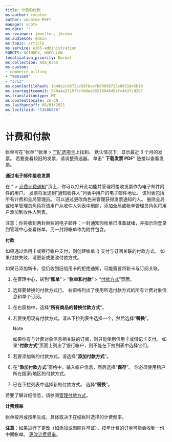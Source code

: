 ```yaml
---
title: 计费和付款
ms.author: cmcatee
author: cmcatee-MSFT
manager: scotv
ms.date: ''
ms.reviewer: jmueller, jkinma
ms.audience: Admin
ms.topic: article
ms.service: o365-administration
ROBOTS: NOINDEX, NOFOLLOW
localization_priority: Normal
ms.collection: Adm_O365
ms.custom:
- commerce_billing
- "9001669"
- "3752"
ms.openlocfilehash: 1b48e2c96722e58fbeefb99898725e6931845b10
ms.sourcegitcommit: 540a4e2515f7cfddee65519046454fc4437cd287
ms.translationtype: MT
ms.contentlocale: zh-CN
ms.lasthandoff: 08/01/2021
ms.locfileid: "53686876"
---
```

# <a name="billing-and-payment"></a>计费和付款

帐单可在"帐单""帐单  >  [""&"选项卡](https://go.microsoft.com/fwlink/p/?linkid=848039)上找到。 默认情况下，显示最近 3 个月的发票。  若要查看较旧的发票，请调整筛选器。  单击" **下载发票 PDF"** 链接以查看发票。

**通过电子邮件接收发票**

在 **"**  >  [计费计费通知](https://go.microsoft.com/fwlink/p/?linkid=853212)"页上，你可以打开此功能并管理将接收发票作为电子邮件附件的用户。 发票将发送到"通知收件人"列表中用户的电子邮件地址。 该列表包括所有计费和全局管理员。  可以通过更改角色来管理获得发票通知的人。  删除全局或帐单管理员角色将该用户从收件人列表中删除，添加全局或帐单管理员角色将用户添加到收件人列表。

注意：你将收到两封单独的电子邮件：一封通知你帐单已准备就绪，并指示你登录到管理中心查看帐单，另一封将帐单作为附件包含。

**付款**

如果通过信用卡或银行帐户支付，则创建帐单 () 支付与订阅关联的付款方式。 如果付款失败，请更新或更改付款方式。

如果已添加新卡，但仍收到旧信用卡的拒绝通知，可能需要将新卡与订阅关联。

1. 在管理中心，转到“**账单**” > “**账单和付款**“ > “[付款方式](https://go.microsoft.com/fwlink/p/?linkid=2018806)”页面。

2. 选择要替换的付款方式行。 右窗格列出了使用所选付款方式的所有计费对象信息和单个订阅。

3. 在右窗格中，选择“**所有商品的替换付款方式**”。

4. 若要使用现有付款方式，请从下拉列表中选择一个，然后选择“**替换**”。

    > [!NOTE]
    > 如果你有与计费对象信息相关联的订阅，则只能使用信用卡或借记卡支付。 如果“**付款方式**”页面上列出了银行帐户，则不能在下拉列表中选择它们。

5. 若要添加新的付款方式，请选择“**添加付款方式**”。

6. 在“**添加付款方式**”窗格中，输入帐户信息，然后选择“**保存**”。 你必须使用租户所在国家/地区的付款方式。

7. 已在下拉列表中选择新的付款方式。 选择“**替换**”。

若要了解详细信息，请参阅[管理付款方式](/microsoft-365/commerce/billing-and-payments/manage-payment-methods)。

**计费频率**

帐单按月或按年生成，具体取决于在结帐时选择的计费频率。  

**注意**：如果进行了更改（如添加或删除许可证），按年计费的订单可能会收到一份中期帐单。 [更改计费频率](/microsoft-365/commerce/billing-and-payments/change-payment-frequency)。
